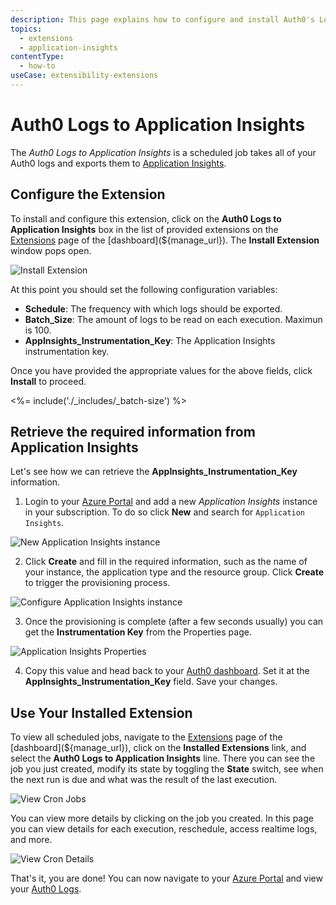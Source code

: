 ```yaml
---
description: This page explains how to configure and install Auth0's Logs to Application Insights extension.
topics:
  - extensions
  - application-insights
contentType:
  - how-to
useCase: extensibility-extensions
---
```


# Auth0 Logs to Application Insights

The *Auth0 Logs to Application Insights* is a scheduled job takes all of your Auth0 logs and exports them to [Application Insights](https://azure.microsoft.com/en-us/services/application-insights/).

## Configure the Extension

To install and configure this extension, click on the __Auth0 Logs to Application Insights__ box in the list of provided extensions on the [Extensions](${manage_url}/#/extensions) page of the [dashboard](${manage_url}). The __Install Extension__ window pops open.

![Install Extension](/media/articles/extensions/appinsights/ext-mgmt-appinsights.png)

At this point you should set the following configuration variables:

- __Schedule__: The frequency with which logs should be exported.
- __Batch_Size__: The amount of logs to be read on each execution. Maximun is 100.
- __AppInsights_Instrumentation_Key__: The Application Insights instrumentation key.

 Once you have provided the appropriate values for the above fields, click __Install__ to proceed.

 <%= include('./_includes/_batch-size') %>

## Retrieve the required information from Application Insights

Let's see how we can retrieve the __AppInsights_Instrumentation_Key__ information.

1. Login to your [Azure Portal](https://portal.azure.com/#) and add a new _Application Insights_ instance in your subscription. To do so click __New__ and search for `Application Insights`.

![New Application Insights instance](/media/articles/extensions/appinsights/new-appinsights.png)

2. Click __Create__ and fill in the required information, such as the name of your instance, the application type and the resource group. Click __Create__ to trigger the provisioning process.

![Configure Application Insights instance](/media/articles/extensions/appinsights/conf-appinsights.png)

3. Once the provisioning is complete (after a few seconds usually) you can get the __Instrumentation Key__ from the Properties page.

![Application Insights Properties](/media/articles/extensions/appinsights/appinsights-properties.png)

4. Copy this value and head back to your [Auth0 dashboard](${manage_url}). Set it at the __AppInsights_Instrumentation_Key__ field. Save your changes.


## Use Your Installed Extension

To view all scheduled jobs, navigate to the [Extensions](${manage_url}/#/extensions) page of the [dashboard](${manage_url}), click on the __Installed Extensions__ link, and select the __Auth0 Logs to Application Insights__ line. There you can see the job you just created, modify its state by toggling the __State__ switch, see when the next run is due and what was the result of the last execution.

![View Cron Jobs](/media/articles/extensions/appinsights/view-cron-jobs.png)

You can view more details by clicking on the job you created. In this page you can view details for each execution, reschedule, access realtime logs, and more.

![View Cron Details](/media/articles/extensions/appinsights/view-cron-details.png)

That's it, you are done! You can now navigate to your [Azure Portal](https://portal.azure.com/#) and view your [Auth0 Logs](${manage_url}/#/logs).
